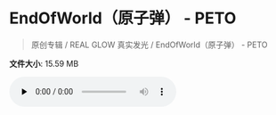 # EndOfWorld（原子弹） - PETO

> 原创专辑 / REAL GLOW 真实发光 / EndOfWorld（原子弹） - PETO

**文件大小**: 15.59 MB

<audio preload="none" controls><source src="https://file.hsyhx.top/archive/原创专辑/REAL GLOW 真实发光/EndOfWorld（原子弹） - PETO.flac" type="audio/mpeg">🤔 您的浏览器不支持此音频格式</audio>